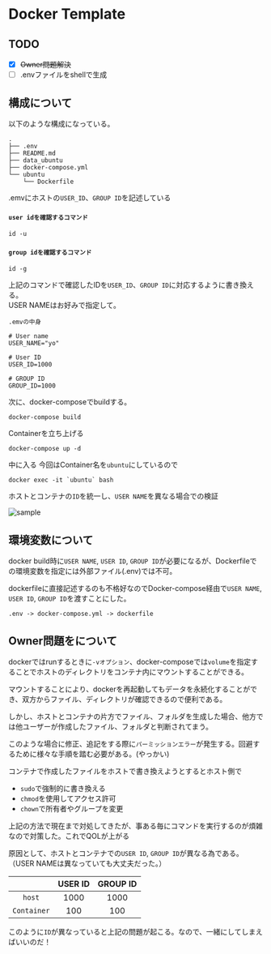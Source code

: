 # Docker Template

## TODO
* [x] ~~Owner問題解決~~
* [ ] .envファイルをshellで生成 

## 構成について
以下のような構成になっている。

```
.
├── .env
├── README.md
├── data_ubuntu
├── docker-compose.yml
└── ubuntu
    └── Dockerfile
```

.emvにホストの`USER_ID`、`GROUP ID`を記述している


#### `user idを確認するコマンド`
```
id -u
```

#### `group idを確認するコマンド` 
```
id -g
```
上記のコマンドで確認したIDを`USER_ID`、`GROUP ID`に対応するように書き換える。  
USER NAMEはお好みで指定して。

`.emvの中身`
```.emv
# User name
USER_NAME="yo"

# User ID
USER_ID=1000

# GROUP ID
GROUP_ID=1000
```

次に、docker-composeでbuildする。
```
docker-compose build
```

Containerを立ち上げる
```
docker-compose up -d
```

中に入る
今回はContainer名を`ubuntu`にしているので
```
docker exec -it `ubuntu` bash
```

ホストとコンテナの`ID`を統一し、`USER NAME`を異なる場合での検証

![sample](https://user-images.githubusercontent.com/39152214/104838502-9a624100-58fe-11eb-84c2-1e78e644be2a.gif)

## 環境変数について
docker build時に`USER NAME`, `USER ID`, `GROUP ID`が必要になるが、Dockerfileでの環境変数を指定には外部ファイル(.env)では不可。

dockerfileに直接記述するのも不格好なのでDocker-compose経由で`USER NAME`, `USER ID`, `GROUP ID`を渡すことにした。


```
.env -> docker-compose.yml -> dockerfile
```


## Owner問題をについて
dockerではrunするときに`-vオプション`、docker-composeでは`volume`を指定することでホストのディレクトリをコンテナ内にマウントすることができる。

マウントすることにより、dockerを再起動してもデータを永続化することができ、双方からファイル、ディレクトリが確認できるので便利である。

しかし、ホストとコンテナの片方でファイル、フォルダを生成した場合、他方では他ユーザーが作成したファイル、フォルダと判断されてまう。

このような場合に修正、追記をする際に`パーミッションエラー`が発生する。回避するために様々な手順を踏む必要がある。(やっかい)

コンテナで作成したファイルをホストで書き換えようとするとホスト側で
* `sudo`で強制的に書き換える
* `chmod`を使用してアクセス許可
* `chown`で所有者やグループを変更

上記の方法で現在まで対処してきたが、事ある毎にコマンドを実行するのが煩雑なので対策した。これでQOLが上がる

原因として、ホストとコンテナでの`USER ID`, `GROUP ID`が異なる為である。
（USER NAMEは異なっていても大丈夫だった。）

|  | USER ID | GROUP ID |
| :-: | :-: | :-: |
| `host` | 1000 | 1000 |
| `Container` | 100 | 100 |

このように`ID`が異なっていると上記の問題が起こる。なので、一緒にしてしまえばいいのだ！

